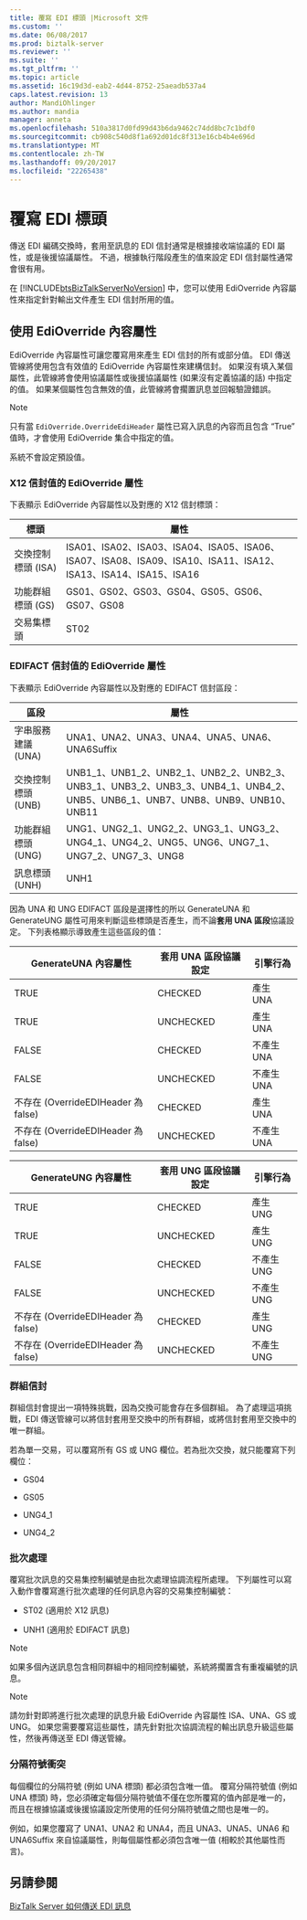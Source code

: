 ```yaml
---
title: 覆寫 EDI 標頭 |Microsoft 文件
ms.custom: ''
ms.date: 06/08/2017
ms.prod: biztalk-server
ms.reviewer: ''
ms.suite: ''
ms.tgt_pltfrm: ''
ms.topic: article
ms.assetid: 16c19d3d-eab2-4d44-8752-25aeadb537a4
caps.latest.revision: 13
author: MandiOhlinger
ms.author: mandia
manager: anneta
ms.openlocfilehash: 510a3817d0fd99d43b6da9462c74dd8bc7c1bdf0
ms.sourcegitcommit: cb908c540d8f1a692d01dc8f313e16cb4b4e696d
ms.translationtype: MT
ms.contentlocale: zh-TW
ms.lasthandoff: 09/20/2017
ms.locfileid: "22265438"
---
```

# <a name="overriding-edi-headers"></a>覆寫 EDI 標頭
傳送 EDI 編碼交換時，套用至訊息的 EDI 信封通常是根據接收端協議的 EDI 屬性，或是後援協議屬性。 不過，根據執行階段產生的值來設定 EDI 信封屬性通常會很有用。  
  
 在 [!INCLUDE[btsBizTalkServerNoVersion](../includes/btsbiztalkservernoversion-md.md)] 中，您可以使用 EdiOverride 內容屬性來指定針對輸出文件產生 EDI 信封所用的值。  
  
## <a name="using-edioverride-context-properties"></a>使用 EdiOverride 內容屬性  
 EdiOverride 內容屬性可讓您覆寫用來產生 EDI 信封的所有或部分值。 EDI 傳送管線將使用包含有效值的 EdiOverride 內容屬性來建構信封。 如果沒有填入某個屬性，此管線將會使用協議屬性或後援協議屬性 (如果沒有定義協議的話) 中指定的值。 如果某個屬性包含無效的值，此管線將會擱置訊息並回報驗證錯誤。  
  
> [!NOTE]
>  只有當 `EdiOverride.OverrideEdiHeader` 屬性已寫入訊息的內容而且包含 “True” 值時，才會使用 EdiOverride 集合中指定的值。  
>   
>  系統不會設定預設值。  
  
### <a name="edioverride-properties-for-x12-envelope-values"></a>X12 信封值的 EdiOverride 屬性  
 下表顯示 EdiOverride 內容屬性以及對應的 X12 信封標頭：  
  
|標頭|屬性|  
|------------|----------------|  
|交換控制標頭 (ISA)|ISA01、ISA02、ISA03、ISA04、ISA05、ISA06、ISA07、ISA08、ISA09、ISA10、ISA11、ISA12、ISA13、ISA14、ISA15、ISA16|  
|功能群組標頭 (GS)|GS01、GS02、GS03、GS04、GS05、GS06、GS07、GS08|  
|交易集標頭|ST02|  
  
### <a name="edioverride-properties-for-edifact-envelope-values"></a>EDIFACT 信封值的 EdiOverride 屬性  
 下表顯示 EdiOverride 內容屬性以及對應的 EDIFACT 信封區段：  
  
|區段|屬性|  
|-------------|----------------|  
|字串服務建議 (UNA)|UNA1、UNA2、UNA3、UNA4、UNA5、UNA6、UNA6Suffix|  
|交換控制標頭 (UNB)|UNB1_1、UNB1_2、UNB2_1、UNB2_2、UNB2_3、UNB3_1、UNB3_2、UNB3_3、UNB4_1、UNB4_2、UNB5、UNB6_1、UNB7、UNB8、UNB9、UNB10、UNB11|  
|功能群組標頭 (UNG)|UNG1、UNG2_1、UNG2_2、UNG3_1、UNG3_2、UNG4_1、UNG4_2、UNG5、UNG6、UNG7_1、UNG7_2、UNG7_3、UNG8|  
|訊息標頭 (UNH)|UNH1|  
  
 因為 UNA 和 UNG EDIFACT 區段是選擇性的所以 GenerateUNA 和 GenerateUNG 屬性可用來判斷這些標頭是否產生，而不論**套用 UNA 區段**協議設定。 下列表格顯示導致產生這些區段的值：  
  
|GenerateUNA 內容屬性|套用 UNA 區段協議設定|引擎行為|  
|----------------------------------|-----------------------------------------|---------------------|  
|TRUE|CHECKED|產生 UNA|  
|TRUE|UNCHECKED|產生 UNA|  
|FALSE|CHECKED|不產生 UNA|  
|FALSE|UNCHECKED|不產生 UNA|  
|不存在 (OverrideEDIHeader 為 false)|CHECKED|產生 UNA|  
|不存在 (OverrideEDIHeader 為 false)|UNCHECKED|不產生 UNA|  
  
|GenerateUNG 內容屬性|套用 UNG 區段協議設定|引擎行為|  
|----------------------------------|------------------------------------------|---------------------|  
|TRUE|CHECKED|產生 UNG|  
|TRUE|UNCHECKED|產生 UNG|  
|FALSE|CHECKED|不產生 UNG|  
|FALSE|UNCHECKED|不產生 UNG|  
|不存在 (OverrideEDIHeader 為 false)|CHECKED|產生 UNG|  
|不存在 (OverrideEDIHeader 為 false)|UNCHECKED|不產生 UNG|  
  
### <a name="group-envelopes"></a>群組信封  
 群組信封會提出一項特殊挑戰，因為交換可能會存在多個群組。 為了處理這項挑戰，EDI 傳送管線可以將信封套用至交換中的所有群組，或將信封套用至交換中的唯一群組。  
  
 若為單一交易，可以覆寫所有 GS 或 UNG 欄位。若為批次交換，就只能覆寫下列欄位：  
  
-   GS04  
  
-   GS05  
  
-   UNG4_1  
  
-   UNG4_2  
  
### <a name="batching"></a>批次處理  
 覆寫批次訊息的交易集控制編號是由批次處理協調流程所處理。 下列屬性可以寫入動作會覆寫進行批次處理的任何訊息內容的交易集控制編號：  
  
-   ST02 (適用於 X12 訊息)  
  
-   UNH1 (適用於 EDIFACT 訊息)  
  
> [!NOTE]
>  如果多個內送訊息包含相同群組中的相同控制編號，系統將擱置含有重複編號的訊息。  
  
> [!NOTE]
>  請勿針對即將進行批次處理的訊息升級 EdiOverride 內容屬性 ISA、UNA、GS 或 UNG。 如果您需要覆寫這些屬性，請先針對批次協調流程的輸出訊息升級這些屬性，然後再傳送至 EDI 傳送管線。  
  
### <a name="delimiter-collision"></a>分隔符號衝突  
 每個欄位的分隔符號 (例如 UNA 標頭) 都必須包含唯一值。 覆寫分隔符號值 (例如 UNA 標頭) 時，您必須確定每個分隔符號值不僅在您所覆寫的值內部是唯一的，而且在根據協議或後援協議設定所使用的任何分隔符號值之間也是唯一的。  
  
 例如，如果您覆寫了 UNA1、UNA2 和 UNA4，而且 UNA3、UNA5、UNA6 和 UNA6Suffix 來自協議屬性，則每個屬性都必須包含唯一值 (相較於其他屬性而言)。  
  
## <a name="see-also"></a>另請參閱  
 [BizTalk Server 如何傳送 EDI 訊息](../core/how-biztalk-server-sends-edi-messages.md)